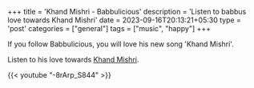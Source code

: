 +++
title = 'Khand Mishri - Babbulicious'
description = 'Listen to babbus love towards Khand Mishri'
date = 2023-09-16T20:13:21+05:30
type = 'post'
categories = ["general"]
tags = ["music", "happy"]
+++

If you follow Babbulicious, you will love his new song 'Khand Mishri'.

Listen to his love towards [Khand Mishri](https://www.youtube.com/watch?v=-8rArp_S844).

{{< youtube "-8rArp_S844" >}}